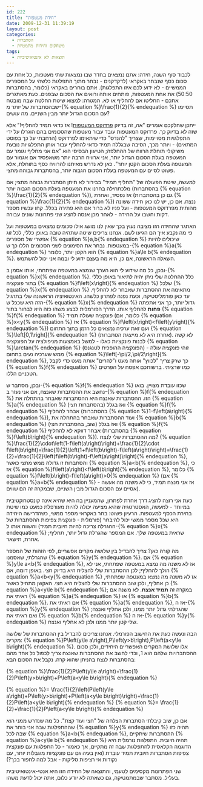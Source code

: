 ```yaml
---
id: 222
title: "חידת מעטפות"
date: 2009-12-31 11:39:19
layout: post
categories: 
  - הסתברות
  - משחקים וחידות מתמטיות
tags: 
  - תוצאות לא אינטואיטיביות
---
```

לכבוד סוף השנה, חידה: אתם נמצאים בחדר שבו נמצאות שתי מעטפות, כל אחת עם סכום כסף שנבחר באקראי (לדקדקנים - נבחר מתוך התפלגות כלשהי על המספרים הממשיים - לא ידוע לכם איזו התפלגות). אתם בוחרים באקראי (כלומר, בהסתברות 50:50) את אחת המעטפות, פותחים אותה ורואים את הסכום שבפנים. כעת מאתגרים אתכם - החליטו אם להחליף או לא. המטרה: למצוא שיטת החלטה שבה מובטח שבהסתברות של יותר מ-{% equation %}\frac{1}{2}{% endequation %} תסיימו עם הסכום הגדול יותר מבין השניים. מה עושים?

ייתכן שחלקכם אומרים "אה, זה בדיוק <a href="http://www.gadial.net/?p=146">פרדוקס המעטפות</a>! אז כדאי תמיד להחליף!" אלא שזה לא בדיוק כך. פרדוקס המעטפות עובד עבור מעטפות שהסכומים בהם הוגרלו על ידי התפלגויות מסויימות, שצריך "להנדס" כדי שיתאימו לפרדוקס (הרחבתי על כך בפוסט המתאים) - ויותר מכך, הסיבה שבגללה תמיד כדאי להחליף עבור אותן התפלגויות נובעת משיקולי תוחלת הרווח של ההחלפה; הטיעון הבסיסי הוא "אם אני מחליף וגומר עם המעטפה בעלת הסכום הגדול יותר, אני ארוויח הרבה יותר משאפסיד אם אגמור עם המעטפה בעלת הסכום הקטן יותר". כאן לא נדרש מאיתנו להרוויח כסף בתוחלת, אלא פשוט לסיים עם המעטפה בעלת הסכום הגבוה יותר, בהסתברות גבוהה מחצי.

למעשה, שיטת הפעולה של "תחליף תמיד" בבירור לא תיתן הסתברות גבוהה מחצי; אם מלכתחילה בחרנו את המעטפה בעלת הסכום הגבוה יותר (בהסתברות {% equation %}\frac{1}{2}{% endequation %}), אז נפסיד, ואחרת (גם כן בהסתברות {% equation %}\frac{1}{2}{% endequation %}) ננצח. אם כן, יש לנו כאן חידה ששונה מהותית מפרדוקס המעטפות - ועל פניו לא ברור אם היא פתירה בכלל. קחו עכשיו מספר דקות וחשבו על החידה - לאחר מכן אנסה להציג שני פתרונות שונים עבורה.

האתגר שהחידה הזו מציבה נעוץ בכך שאין לנו מושג אילו סכומים נמצאים במעטפות ועל פי מה נקבע איך הם הגיעו לשם. אנחנו צריכים שיטה שתהיה טובה באופן כללי, לכל זוג אפשרי של מספרים {% equation %}a,b{% endequation %} שיכולים להיות במעטפות. נבחר את הסימונים לשני הסכומים הללו כך ש-{% equation %}a{% endequation %} הוא הקטן יותר, כלומר {% equation %}a\le b{% endequation %}. השאלה הראשונה, אם כן, היא מה בעצם ידוע לי ובמה אני יכול להשתמש.

ובכן, כל מה שידוע לי הוא הערך שנמצא במעטפה שפתחתי, אותו אסמן ב-{% equation %}x{% endequation %}. כלל ההחלטה שלי ניתן יהיה לתיאור באופן כללי בתור פונקציה {% equation %}f\left(x\right){% endequation %} שלכל {% equation %}x{% endequation %} מתאימה את ההסתברות שאבחר לא להחליף. עד כאן פורמליסטיקה, וכעת נפנה לפתרון כלשהו. האינטואיציה הראשונה שלי בתרגיל הזה היא שככל ש-{% equation %}x{% endequation %} גדול יותר, כך אני אתפתה <strong>פחות</strong> להחליף אותו. הדרך הפורמלית לבצע משהו כזה היא לבחור בתור {% equation %}f{% endequation %} פונקציה שעולה תמיד (כלומר, אם {% equation %}x&lt;y{% endequation %} אז {% equation %}f\left(x\right)&lt;f\left(y\right){% endequation %}) ועם זאת ערכיה נמצאים כל הזמן בתוך התחום {% equation %}\left[0,1\right]{% endequation %} (אחרת היא לא מייצגת הסתברות). לא קשה לבנות פונקציות כאלו - למשל באמצעות מניפולציה על הפונקציה {% equation %}\arctan{% endequation %} (הפונקציה ההופכית לטנגנס) - זוהי פונקציה עולה ממש שערכיה נעים בתחום {% equation %}\left[-\pi/2,\pi/2\right]{% endequation %}, כך שרק צריך "לכווץ" אותה מעט ו"להרים" אותה מעט כדי לקבל {% equation %}f{% endequation %} כמו שרציתי. ברשותכם אפסח על הפרטים הטכניים הללו.

ובכן, מסתבר ש-{% equation %}f{% endequation %} שכזו עובדת מצויין. בואו נחשב את ההסתברות שאנצח, אם אני נעזר ב-{% equation %}f{% endequation %} הזו. ההסתברות שאנצח היא ההסתברות שאבחר בהתחלה את {% equation %}a{% endequation %} (בהסתברות חצי) ואז בגלל {% equation %}f{% endequation %} אבחר להחליף (בהסתברות {% equation %}1-f\left(a\right){% endequation %}), ועוד ההסתברות שאבחר בהתחלה את {% equation %}b{% endequation %} (שוב, בהסתברות חצי) ואז בגלל {% equation %}f{% endequation %} אבחר דווקא לא להחליף (בהסתברות {% equation %}f\left(b\right){% endequation %}). מה ההסתברות שלי לנצח? {% equation %}\frac{1}{2}\cdot\left(1-f\left(a\right)\right)+\frac{1}{2}\cdot f\left(b\right)=\frac{1}{2}\left(1+f\left(b\right)-f\left(a\right)\right)=\frac{1}{2}+\frac{1}{2}\left(f\left(b\right)-f\left(a\right)\right){% endequation %}, והסתברות זו גדולה ממש מחצי כאשר {% equation %}a&lt;b{% endequation %}, כי אז {% equation %}f\left(a\right)&lt;f\left(b\right){% endequation %}, כלומר {% equation %}f\left(b\right)-f\left(a\right)&gt;0{% endequation %} (אם {% equation %}a=b{% endequation %} אז אני מנצח תמיד, כי לא משנה מה אעשה - אסיים עם הסכום הגדול מבין השניים, שבמקרה זה הם שווים).

כעת אני רוצה להציג דרך אחרת לפתרון, שהמעניין בה היא שהיא אינה קונסטרוקטיבית במיוחד - למעשה, האסטרטגיה שהיא מציעה יכולה להיות מעורפלת כמעט כמו שיטת בחירת הכסף למעטפות. הרעיון פשוט: בחר באקראי מספר ממשי, כשהדרישה היחידה היא שכל מספר ממשי יכול להיבחר (פורמלית - פונקצית צפיפות ההסתברות של ההגרלה צריכה להיות חיובית תמיד) והשווה אותו ל-{% equation %}x{% endequation %} שראית במעטפה שלך. אם המספר שהגרלת גדול יותר, תחליף; אחרת, תישאר.

מה קורה כאן? צריך להבדיל בין שלושה מקרים אפשריים, לפי הזהות של המספר שהגרלתי, שאסמנו {% equation %}y{% endequation %}. אם {% equation %}y\le a&lt;b{% endequation %}, אז לא משנה מה נמצא במעטפה שפתחתי, אני לא הולך להחליף; לכן ההסתברות שלי להצליח היא בדיוק חצי. באופן דומה, אם {% equation %}a&lt;b&lt;y{% endequation %} אז לא משנה מה נמצא במעטפה שפתחתי, כן אחליף, ולכן שוב ההסתברות שלי להצליח היא חצי. האקשן מתחיל כאשר {% equation %}a&lt;y\le b{% endequation %}; במקרה זה <strong>תמיד אנצח</strong>. לא משנה אם ראיתי את {% equation %}a{% endequation %} או {% equation %}b{% endequation %}. אם ראיתי את {% equation %}a{% endequation %}, אז ה-{% equation %}y{% endequation %} שהגרלתי גדול יותר ממנו, ולכן אחליף ואנצח; ואם ראיתי את {% equation %}b{% endequation %} אז ה-{% equation %}y{% endequation %} שלי קטן יותר ממנו ולכן לא אחליף ואנצח.

הבה ונעשה כעת את החישוב הפורמלי. אנחנו צריכים להבדיל בין ההסתברות של שלושה מקרים: {% equation %}P\left(y\le a\right),P\left(y&gt;b\right),P\left(a&lt;y\le b\right){% endequation %}. אלו שלושת המקרים האפשריים היחידים, ולכן סכום ההסתברויות שלהם הוא 1, וכדי לחשב את ההסתברות שאנצח צריך לכפול כל אחד מהם בהסתברות לנצח בהניתן שהוא קרה. נקבל את הסכום הבא:

{% equation %}\frac{1}{2}P\left(y\le a\right)+\frac{1}{2}P\left(y&gt;b\right)+P\left(a&lt;y\le b\right){% endequation %}

{% equation %}= \frac{1}{2}\left(P\left(y\le a\right)+P\left(y&gt;b\right)+P\left(a&lt;y\le b\right)\right)+\frac{1}{2}P\left(a&lt;y\le b\right){% endequation %}
{% equation %}= \frac{1}{2}+\frac{1}{2}P\left(a&lt;y\le b\right){% endequation %}

אם כן, שוב קיבלתי הסתברות הצלחה של "חצי ועוד קצת". כל מה שנדרש ממני הוא שההתפלגות שבה אני בוחר את {% equation %}y{% endequation %} תהיה כזו שבה לכל {% equation %}a&lt;b{% endequation %}, ההסתברות שיתקיים {% equation %}a&lt;y\le b{% endequation %} תהיה חיובית. התפלגות נורמלית היא הדוגמה הקלאסית להתפלגות שבה זה מתקיים, אך כאמור - כל התפלגות עם פונקצית צפיפות הסתברות חיובית תמיד עובדת (ואין בעיה גם עם פונקציות מוגבלות יותר, עם נקודות אי רציפות סליקות - אבל למה לחפור בכך?)

שני הפתרונות מקסימים לטעמי, והתוצאה של החידה הזו היא אנטי-אינטואיטיבית בעליל. מסתבר שבמתמטיקה, גם כשאתה לא יודע כלום, אתה יכול לדעת משהו.
